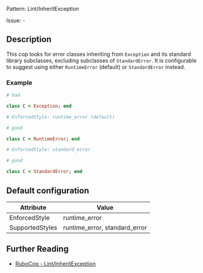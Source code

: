 Pattern: Lint/InheritException

Issue: -

## Description

This cop looks for error classes inheriting from `Exception`
and its standard library subclasses, excluding subclasses of
`StandardError`. It is configurable to suggest using either
`RuntimeError` (default) or `StandardError` instead.

### Example

```ruby
# bad

class C < Exception; end
```
```ruby
# EnforcedStyle: runtime_error (default)

# good

class C < RuntimeError; end
```
```ruby
# EnforcedStyle: standard_error

# good

class C < StandardError; end
```

## Default configuration

Attribute | Value
--- | ---
EnforcedStyle | runtime_error
SupportedStyles | runtime_error, standard_error

## Further Reading

* [RuboCop - Lint/InheritException](https://rubocop.readthedocs.io/en/latest/cops_lint/#lintinheritexception)
